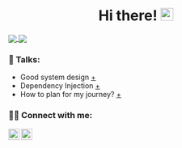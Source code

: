

<div align="center">
   <h1>Hi there! <img src="https://media.giphy.com/media/hvRJCLFzcasrR4ia7z/giphy.gif" width="25px"></h1>
</div>

<a href="https://github.com/rezaiyan/">
  <img align="center" src="https://github-readme-stats.vercel.app/api?username=rezaiyan&theme=radical&show_icons=true" />
</a>
<a href="https://github.com/rezaiyan/">
  <img align="center" src="https://github-readme-stats.vercel.app/api/top-langs/?username=rezaiyan&langs_count=2" />
</a>


### 🎤 Talks:

* Good system design [+](https://speakerdeck.com/rezaiyan/good-system-design)
* Dependency Injection [+](https://github.com/rezaiyan/dependency-injection)
* How to plan for my journey? [+](https://speakerdeck.com/rezaiyan/how-to-plan-for-my-journey)
<!--
**rezaiyan/rezaiyan** is a ✨ _special_ ✨ repository because its `README.md` (this file) appears on your GitHub profile.

Here are some ideas to get you started:

- 🔭 I’m currently working on ...
- 🌱 I’m currently learning ...
- 👯 I’m looking to collaborate on ...
- 🤔 I’m looking for help with ...
- 💬 Ask me about ...
- 📫 How to reach me: ...
- 😄 Pronouns: ...
- ⚡ Fun fact: ...
-->

### 🤝🏻 Connect with me:

[<img align="left" alt="Ali Rezaiyan | LinkedIn" width="22px" src="https://seeklogo.com/images/L/linkedin-new-2020-logo-E14A5D55ED-seeklogo.com.png" />](https://www.linkedin.com/in/rezaiyan)
[<img align="left" alt="Ali Rezaiyan | Twitter" width="22px" src="https://seeklogo.com/images/T/twitter-icon-circle-blue-logo-94339974C6-seeklogo.com.png" />](https://twitter.com/arezaiyan)
<br />
